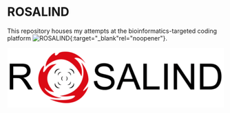 # ROSALIND
This repository houses my attempts at the bioinformatics-targeted coding platform ![ROSALIND](https://rosalind.info/problems/locations/){:target="_blank"rel="noopener"}.

![ROSALIND Logo](ROSALIND_Logo.png)
